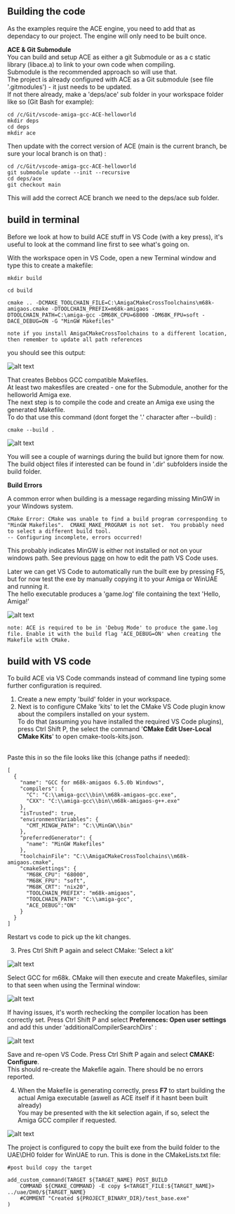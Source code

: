 




Building the code
----



As the examples require the ACE engine, you need to add that as dependacy to our project. The engine will only need to be built once.

**ACE & Git Submodule**
<br>You can build and setup ACE as either a git Submodule or as a c static library (libace.a) to link to your own code when compiling.<br>
Submodule is the recommended approach so will use that.<br>The project is already configured with ACE as a Git submodule (see file '.gitmodules') - it just needs to be updated.<br>
If not there already, make a 'deps/ace' sub folder in your workspace folder like so (Git Bash for example):

```
cd /c/Git/vscode-amiga-gcc-ACE-helloworld
mkdir deps
cd deps
mkdir ace
```
Then update with the correct version of ACE (main is the current branch, be sure your local branch is on that) : 
```
cd /c/Git/vscode-amiga-gcc-ACE-helloworld
git submodule update --init --recursive
cd deps/ace
git checkout main
```
This will add the correct ACE branch we need to the deps/ace sub folder.

build in terminal
---
Before we look at how to build ACE stuff in VS Code (with a key press), it's useful to look at the command line first to see what's going on.

With the workspace open in VS Code, open a new Terminal window and type this to create a makefile:
```
mkdir build

cd build

cmake .. -DCMAKE_TOOLCHAIN_FILE=C:\AmigaCMakeCrossToolchains\m68k-amigaos.cmake -DTOOLCHAIN_PREFIX=m68k-amigaos -DTOOLCHAIN_PATH=C:\amiga-gcc -DM68K_CPU=68000 -DM68K_FPU=soft -DACE_DEBUG=ON -G "MinGW Makefiles"
```

 ``note if you install AmigaCMakeCrossToolchains to a different location, then remember to update all path references``

you should see this output:

![alt text](images/terminal-ace-build.jpg "VS Code Terminal output")

That creates Bebbos GCC compatible Makefiles.<br> At least two makesfiles are created - one for the Submodule, another for the helloworld Amiga exe.
<br>The next step is to compile the code and create an Amiga exe using the generated Makefile.<br>
To do that use this command (dont forget the '.' character after --build) :

```
cmake --build . 
```

![alt text](images/terminal-ace-build-output.jpg "VS Code Terminal output")

You will see a couple of warnings during the build but ignore them for now.<br>
The build object files if interested can be found in '.dir' subfolders inside the build folder. 

**Build Errors**

A common error when building is a message regarding missing MinGW in your Windows system.
```
CMake Error: CMake was unable to find a build program corresponding to "MinGW Makefiles".  CMAKE_MAKE_PROGRAM is not set.  You probably need to select a different build tool.
-- Configuring incomplete, errors occurred!
```
This probably indicates MinGW is either not installed or not on your windows path. See previous [page](/docs/1_install_and_setup.md) on how to edit the path VS Code uses.

Later we can get VS Code to automatically run the built exe by pressing F5, but for now test the exe by manually copying it to your Amiga or WinUAE and running it. 
<br>The hello executable produces a 'game.log' file containing the text 'Hello, Amiga!'

![alt text](images/ace-hello-log.jpg "hello log output")

``note: ACE is required to be in 'Debug Mode' to produce the game.log file.
Enable it with the build flag 'ACE_DEBUG=ON' when creating the Makefile with CMake.``





build with VS code
--

To build ACE via VS Code commands instead of command line typing some further configuration is required.<br>
1. Create a new empty 'build' folder in your workspace.
2. Next is to configure CMake 'kits' to let the CMake VS Code plugin know about the compilers installed on your system.<br>To do that (assuming you have installed the required VS Code plugins), press Ctrl Shift P, the select the command '**CMake Edit User-Local CMake Kits**' to open cmake-tools-kits.json.
<br>
Paste this in so the file looks like this (change paths if needed):

```
[
  {
    "name": "GCC for m68k-amigaos 6.5.0b Windows",
    "compilers": {
      "C": "C:\\amiga-gcc\\bin\\m68k-amigaos-gcc.exe",
      "CXX": "C:\\amiga-gcc\\bin\\m68k-amigaos-g++.exe"
    },
    "isTrusted": true,
    "environmentVariables": {
      "CMT_MINGW_PATH": "C:\\MinGW\\bin"
    },
    "preferredGenerator": {
      "name": "MinGW Makefiles"
    },
    "toolchainFile": "C:\\AmigaCMakeCrossToolchains\\m68k-amigaos.cmake",
    "cmakeSettings": {
      "M68K_CPU": "68000",
      "M68K_FPU": "soft",
      "M68K_CRT": "nix20",
      "TOOLCHAIN_PREFIX": "m68k-amigaos",
      "TOOLCHAIN_PATH": "C:\\amiga-gcc",
      "ACE_DEBUG":"ON"
    }
  }
]
```

Restart vs code to pick up the kit changes.

3. Pres Ctrl Shift P again and select CMake: 'Select a kit'

![alt text](images/vscode-f7-kit-selection.jpg "select a kit")

Select GCC for m68k. CMake will then execute and create Makefiles, similar to that seen when using the Terminal window:

![alt text](images/vscode-select-a-kit-result.jpg "VS Code Terminal output")

If having issues, it's worth rechecking the compiler location has been correctly set. Press Ctrl Shift P and select **Preferences: Open user settings** and add this under 'additionalCompilerSearchDirs' :

![alt text](images/vscode-settings-additional-compiler.jpg "creating make files")

Save and re-open VS Code. Press Ctrl Shift P again and select **CMAKE: Configure**. 
<br>This should re-create the Makefile again. There should be no errors reported.

4. When the Makefile is generating correctly, press **F7** to start building the actual Amiga executable (aswell as ACE itself if it hasnt been built already)
<br>You may be presented with the kit selection again, if so, select the Amiga GCC compiler if requested.

![alt text](images/vscode-build-hello.jpg "building")

The project is configured to copy the built exe from the build folder to the UAE\DH0 folder for WinUAE to run.
This is done in the CMakeLists.txt file:
```
#post build copy the target

add_custom_command(TARGET ${TARGET_NAME} POST_BUILD
    COMMAND ${CMAKE_COMMAND} -E copy $<TARGET_FILE:${TARGET_NAME}> ../uae/DH0/${TARGET_NAME}
    #COMMENT "Created ${PROJECT_BINARY_DIR}/test_base.exe"
)
```
